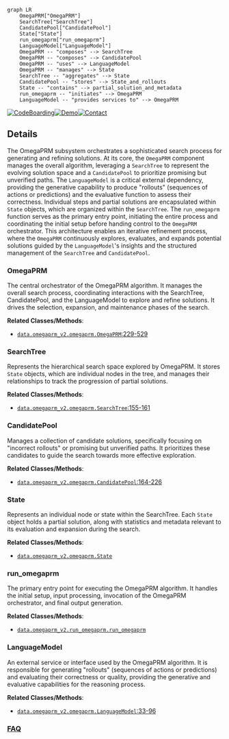 ```mermaid
graph LR
    OmegaPRM["OmegaPRM"]
    SearchTree["SearchTree"]
    CandidatePool["CandidatePool"]
    State["State"]
    run_omegaprm["run_omegaprm"]
    LanguageModel["LanguageModel"]
    OmegaPRM -- "composes" --> SearchTree
    OmegaPRM -- "composes" --> CandidatePool
    OmegaPRM -- "uses" --> LanguageModel
    OmegaPRM -- "manages" --> State
    SearchTree -- "aggregates" --> State
    CandidatePool -- "stores" --> State_and_rollouts
    State -- "contains" --> partial_solution_and_metadata
    run_omegaprm -- "initiates" --> OmegaPRM
    LanguageModel -- "provides services to" --> OmegaPRM
```

[![CodeBoarding](https://img.shields.io/badge/Generated%20by-CodeBoarding-9cf?style=flat-square)](https://github.com/CodeBoarding/GeneratedOnBoardings)[![Demo](https://img.shields.io/badge/Try%20our-Demo-blue?style=flat-square)](https://www.codeboarding.org/demo)[![Contact](https://img.shields.io/badge/Contact%20us%20-%20contact@codeboarding.org-lightgrey?style=flat-square)](mailto:contact@codeboarding.org)

## Details

The OmegaPRM subsystem orchestrates a sophisticated search process for generating and refining solutions. At its core, the `OmegaPRM` component manages the overall algorithm, leveraging a `SearchTree` to represent the evolving solution space and a `CandidatePool` to prioritize promising but unverified paths. The `LanguageModel` is a critical external dependency, providing the generative capability to produce "rollouts" (sequences of actions or predictions) and the evaluative function to assess their correctness. Individual steps and partial solutions are encapsulated within `State` objects, which are organized within the `SearchTree`. The `run_omegaprm` function serves as the primary entry point, initiating the entire process and coordinating the initial setup before handing control to the `OmegaPRM` orchestrator. This architecture enables an iterative refinement process, where the `OmegaPRM` continuously explores, evaluates, and expands potential solutions guided by the `LanguageModel`'s insights and the structured management of the `SearchTree` and `CandidatePool`.

### OmegaPRM
The central orchestrator of the OmegaPRM algorithm. It manages the overall search process, coordinating interactions with the SearchTree, CandidatePool, and the LanguageModel to explore and refine solutions. It drives the selection, expansion, and maintenance phases of the search.


**Related Classes/Methods**:

- <a href="https://github.com/openreasoner/openr/blob/main/data/omegaPRM_v2/omegaprm.py#L229-L529" target="_blank" rel="noopener noreferrer">`data.omegaprm_v2.omegaprm.OmegaPRM`:229-529</a>


### SearchTree
Represents the hierarchical search space explored by OmegaPRM. It stores `State` objects, which are individual nodes in the tree, and manages their relationships to track the progression of partial solutions.


**Related Classes/Methods**:

- <a href="https://github.com/openreasoner/openr/blob/main/data/omegaPRM_v2/omegaprm.py#L155-L161" target="_blank" rel="noopener noreferrer">`data.omegaprm_v2.omegaprm.SearchTree`:155-161</a>


### CandidatePool
Manages a collection of candidate solutions, specifically focusing on "incorrect rollouts" or promising but unverified paths. It prioritizes these candidates to guide the search towards more effective exploration.


**Related Classes/Methods**:

- <a href="https://github.com/openreasoner/openr/blob/main/data/omegaPRM_v2/omegaprm.py#L164-L226" target="_blank" rel="noopener noreferrer">`data.omegaprm_v2.omegaprm.CandidatePool`:164-226</a>


### State
Represents an individual node or state within the SearchTree. Each `State` object holds a partial solution, along with statistics and metadata relevant to its evaluation and expansion during the search.


**Related Classes/Methods**:

- <a href="https://github.com/openreasoner/openr/blob/main/data/omegaPRM_v2/omegaprm.py" target="_blank" rel="noopener noreferrer">`data.omegaprm_v2.omegaprm.State`</a>


### run_omegaprm
The primary entry point for executing the OmegaPRM algorithm. It handles the initial setup, input processing, invocation of the OmegaPRM orchestrator, and final output generation.


**Related Classes/Methods**:

- <a href="https://github.com/openreasoner/openr/blob/main/data/omegaprm_v2/run_omegaprm.py" target="_blank" rel="noopener noreferrer">`data.omegaprm_v2.run_omegaprm.run_omegaprm`</a>


### LanguageModel
An external service or interface used by the OmegaPRM algorithm. It is responsible for generating "rollouts" (sequences of actions or predictions) and evaluating their correctness or quality, providing the generative and evaluative capabilities for the reasoning process.


**Related Classes/Methods**:

- <a href="https://github.com/openreasoner/openr/blob/main/data/omegaPRM_v2/omegaprm.py#L33-L96" target="_blank" rel="noopener noreferrer">`data.omegaprm_v2.omegaprm.LanguageModel`:33-96</a>




### [FAQ](https://github.com/CodeBoarding/GeneratedOnBoardings/tree/main?tab=readme-ov-file#faq)